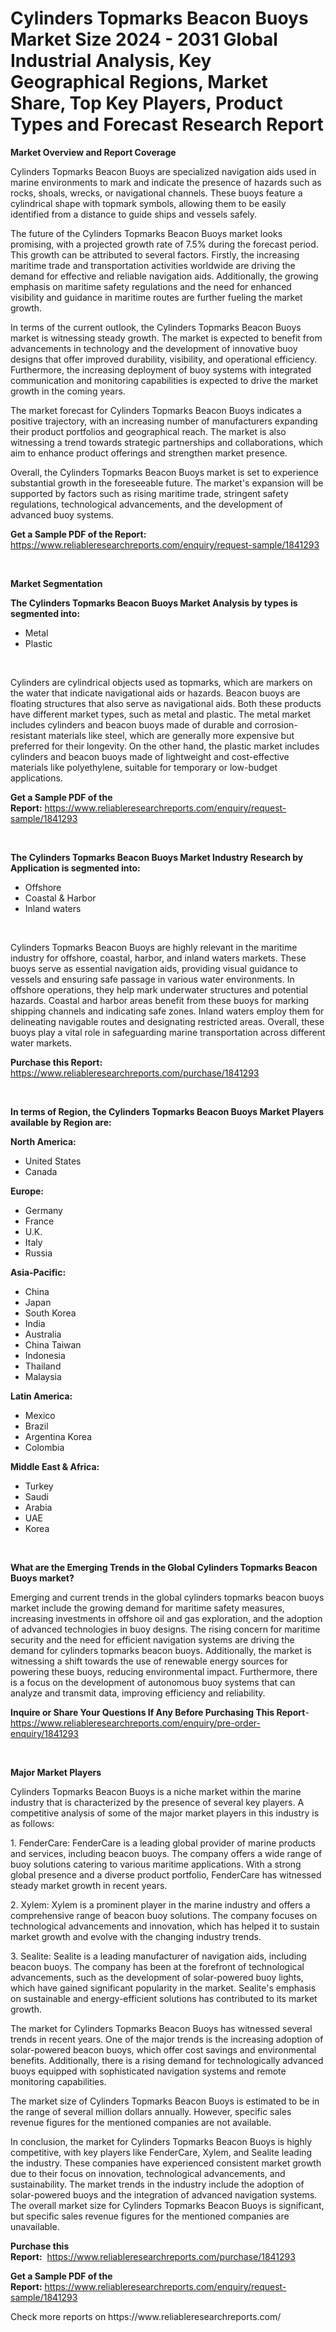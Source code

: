 <p><h1>Cylinders Topmarks Beacon Buoys Market Size 2024 - 2031 Global Industrial Analysis, Key Geographical Regions, Market Share, Top Key Players, Product Types and Forecast Research Report</h1></p><p><strong>Market Overview and Report Coverage</strong></p>
<p><p>Cylinders Topmarks Beacon Buoys are specialized navigation aids used in marine environments to mark and indicate the presence of hazards such as rocks, shoals, wrecks, or navigational channels. These buoys feature a cylindrical shape with topmark symbols, allowing them to be easily identified from a distance to guide ships and vessels safely.</p><p>The future of the Cylinders Topmarks Beacon Buoys market looks promising, with a projected growth rate of 7.5% during the forecast period. This growth can be attributed to several factors. Firstly, the increasing maritime trade and transportation activities worldwide are driving the demand for effective and reliable navigation aids. Additionally, the growing emphasis on maritime safety regulations and the need for enhanced visibility and guidance in maritime routes are further fueling the market growth.</p><p>In terms of the current outlook, the Cylinders Topmarks Beacon Buoys market is witnessing steady growth. The market is expected to benefit from advancements in technology and the development of innovative buoy designs that offer improved durability, visibility, and operational efficiency. Furthermore, the increasing deployment of buoy systems with integrated communication and monitoring capabilities is expected to drive the market growth in the coming years.</p><p>The market forecast for Cylinders Topmarks Beacon Buoys indicates a positive trajectory, with an increasing number of manufacturers expanding their product portfolios and geographical reach. The market is also witnessing a trend towards strategic partnerships and collaborations, which aim to enhance product offerings and strengthen market presence.</p><p>Overall, the Cylinders Topmarks Beacon Buoys market is set to experience substantial growth in the foreseeable future. The market's expansion will be supported by factors such as rising maritime trade, stringent safety regulations, technological advancements, and the development of advanced buoy systems.</p></p>
<p><strong>Get a Sample PDF of the Report:</strong> <a href="https://www.reliableresearchreports.com/enquiry/request-sample/1841293">https://www.reliableresearchreports.com/enquiry/request-sample/1841293</a></p>
<p>&nbsp;</p>
<p><strong>Market Segmentation</strong></p>
<p><strong>The Cylinders Topmarks Beacon Buoys Market Analysis by types is segmented into:</strong></p>
<p><ul><li>Metal</li><li>Plastic</li></ul></p>
<p>&nbsp;</p>
<p><p>Cylinders are cylindrical objects used as topmarks, which are markers on the water that indicate navigational aids or hazards. Beacon buoys are floating structures that also serve as navigational aids. Both these products have different market types, such as metal and plastic. The metal market includes cylinders and beacon buoys made of durable and corrosion-resistant materials like steel, which are generally more expensive but preferred for their longevity. On the other hand, the plastic market includes cylinders and beacon buoys made of lightweight and cost-effective materials like polyethylene, suitable for temporary or low-budget applications.</p></p>
<p><strong>Get a Sample PDF of the Report:</strong>&nbsp;<a href="https://www.reliableresearchreports.com/enquiry/request-sample/1841293">https://www.reliableresearchreports.com/enquiry/request-sample/1841293</a></p>
<p>&nbsp;</p>
<p><strong>The Cylinders Topmarks Beacon Buoys Market Industry Research by Application is segmented into:</strong></p>
<p><ul><li>Offshore</li><li>Coastal & Harbor</li><li>Inland waters</li></ul></p>
<p>&nbsp;</p>
<p><p>Cylinders Topmarks Beacon Buoys are highly relevant in the maritime industry for offshore, coastal, harbor, and inland waters markets. These buoys serve as essential navigation aids, providing visual guidance to vessels and ensuring safe passage in various water environments. In offshore operations, they help mark underwater structures and potential hazards. Coastal and harbor areas benefit from these buoys for marking shipping channels and indicating safe zones. Inland waters employ them for delineating navigable routes and designating restricted areas. Overall, these buoys play a vital role in safeguarding marine transportation across different water markets.</p></p>
<p><strong>Purchase this Report:</strong>&nbsp; <a href="https://www.reliableresearchreports.com/purchase/1841293">https://www.reliableresearchreports.com/purchase/1841293</a></p>
<p>&nbsp;</p>
<p><strong>In terms of Region, the Cylinders Topmarks Beacon Buoys Market Players available by Region are:</strong></p>
<p>
    <p> <strong> North America: </strong>
        <ul>
            <li>United States</li>
            <li>Canada</li>
        </ul>
        </p> 
    <p> <strong> Europe: </strong>
        <ul>
            <li>Germany</li>
            <li>France</li>
            <li>U.K.</li>
            <li>Italy</li>
            <li>Russia</li>
        </ul>
        </p> 
    <p> <strong> Asia-Pacific: </strong>
        <ul>
            <li>China</li>
            <li>Japan</li>
            <li>South Korea</li>
            <li>India</li>
            <li>Australia</li>
            <li>China Taiwan</li>
            <li>Indonesia</li>
            <li>Thailand</li>
            <li>Malaysia</li>
        </ul>
        </p> 
    <p> <strong> Latin America: </strong>
        <ul>
            <li>Mexico</li>
            <li>Brazil</li>
            <li>Argentina Korea</li>
            <li>Colombia</li>
        </ul>
        </p> 
    <p> <strong> Middle East & Africa: </strong>
        <ul>
            <li>Turkey</li>
            <li>Saudi</li>
            <li>Arabia</li>
            <li>UAE</li>
            <li>Korea</li>
        </ul>
    </p>
    </p>
<p>&nbsp;</p>
<p><strong>What are the Emerging Trends in the Global Cylinders Topmarks Beacon Buoys market?</strong></p>
<p><p>Emerging and current trends in the global cylinders topmarks beacon buoys market include the growing demand for maritime safety measures, increasing investments in offshore oil and gas exploration, and the adoption of advanced technologies in buoy designs. The rising concern for maritime security and the need for efficient navigation systems are driving the demand for cylinders topmarks beacon buoys. Additionally, the market is witnessing a shift towards the use of renewable energy sources for powering these buoys, reducing environmental impact. Furthermore, there is a focus on the development of autonomous buoy systems that can analyze and transmit data, improving efficiency and reliability.</p></p>
<p><strong>Inquire or Share Your Questions If Any Before Purchasing This Report</strong>- <a href="https://www.reliableresearchreports.com/enquiry/pre-order-enquiry/1841293">https://www.reliableresearchreports.com/enquiry/pre-order-enquiry/1841293</a></p>
<p>&nbsp;</p>
<p><strong>Major Market Players</strong></p>
<p><p>Cylinders Topmarks Beacon Buoys is a niche market within the marine industry that is characterized by the presence of several key players. A competitive analysis of some of the major market players in this industry is as follows:</p><p>1. FenderCare: FenderCare is a leading global provider of marine products and services, including beacon buoys. The company offers a wide range of buoy solutions catering to various maritime applications. With a strong global presence and a diverse product portfolio, FenderCare has witnessed steady market growth in recent years.</p><p>2. Xylem: Xylem is a prominent player in the marine industry and offers a comprehensive range of beacon buoy solutions. The company focuses on technological advancements and innovation, which has helped it to sustain market growth and evolve with the changing industry trends.</p><p>3. Sealite: Sealite is a leading manufacturer of navigation aids, including beacon buoys. The company has been at the forefront of technological advancements, such as the development of solar-powered buoy lights, which have gained significant popularity in the market. Sealite's emphasis on sustainable and energy-efficient solutions has contributed to its market growth.</p><p>The market for Cylinders Topmarks Beacon Buoys has witnessed several trends in recent years. One of the major trends is the increasing adoption of solar-powered beacon buoys, which offer cost savings and environmental benefits. Additionally, there is a rising demand for technologically advanced buoys equipped with sophisticated navigation systems and remote monitoring capabilities.</p><p>The market size of Cylinders Topmarks Beacon Buoys is estimated to be in the range of several million dollars annually. However, specific sales revenue figures for the mentioned companies are not available.</p><p>In conclusion, the market for Cylinders Topmarks Beacon Buoys is highly competitive, with key players like FenderCare, Xylem, and Sealite leading the industry. These companies have experienced consistent market growth due to their focus on innovation, technological advancements, and sustainability. The market trends in the industry include the adoption of solar-powered buoys and the integration of advanced navigation systems. The overall market size for Cylinders Topmarks Beacon Buoys is significant, but specific sales revenue figures for the mentioned companies are unavailable.</p></p>
<p><strong>Purchase this Report:</strong>&nbsp;&nbsp;<a href="https://www.reliableresearchreports.com/purchase/1841293">https://www.reliableresearchreports.com/purchase/1841293</a></p>
<p></p>
<p><strong>Get a Sample PDF of the Report:</strong>&nbsp;<a href="https://www.reliableresearchreports.com/enquiry/request-sample/1841293">https://www.reliableresearchreports.com/enquiry/request-sample/1841293</a></p>
<p>Check more reports on https://www.reliableresearchreports.com/</p>